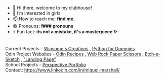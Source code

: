 - 👋 Hi there, welcome to my clubhouse!
- 👀 I’m interested in girls
- 📫 How to reach me: **find me.**
- 😄 Pronouns: **f### pronouns**
- ⚡ Fun fact: **its not a mistake, it's a masterpiece ✨**

<br> Current Projects - [Winsome's Creations](https://llessreal.github.io/Winsome-Creations/) , [Python for Dummies](https://llessreal.github.io/Python-for-Dummies/)
<br> Odin Project Websites - [Odin Recipes](https://llessreal.github.io/odin-recipes/) , [Web Rock Paper Scissors](https://llessreal.github.io/RockPaperScissors-Game/) , [Etch-a-Sketch](https://llessreal.github.io/Etch-a-Sketch-thing/) , ["Landing Page"](https://llessreal.github.io/landing-page/)
<br> School Projects - [Perspective Portfolio](https://llessreal.github.io/PERS-PORTFOLIO/)
<br> Contact: https://www.linkedin.com/in/miguel-marshall/

